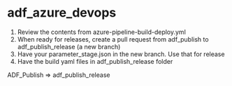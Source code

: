 # adf_azure_devops
1. Review the contents from azure-pipeline-build-deploy.yml
2. When ready for releases, create a pull request from adf_publish to adf_publish_release (a new branch)
3. Have your parameter_stage.json in the new branch. Use that for release
4. Have the build yaml files in adf_publish_release folder

ADF_Publish => adf_publish_release
